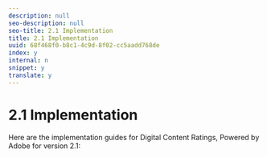 ```yaml
---
description: null
seo-description: null
seo-title: 2.1 Implementation
title: 2.1 Implementation
uuid: 68f468f0-b8c1-4c9d-8f02-cc5aadd768de
index: y
internal: n
snippet: y
translate: y
---
```


# 2.1 Implementation

Here are the implementation guides for Digital Content Ratings, Powered by Adobe for version 2.1: 
